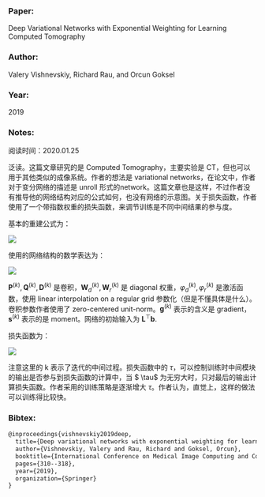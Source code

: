 ### Paper:

Deep Variational Networks with Exponential Weighting for Learning Computed Tomography

### Author:

Valery Vishnevskiy, Richard Rau, and Orcun Goksel

### Year:

2019

### Notes:

阅读时间：2020.01.25

泛读。这篇文章研究的是 Computed Tomography，主要实验是 CT，但也可以用于其他类似的成像系统。作者的想法是 variational networks，在论文中，作者对于变分网络的描述是 unroll 形式的network。这篇文章也是这样，不过作者没有推导他的网络结构对应的公式如何，也没有网络的示意图。关于损失函数，作者使用了一个带指数权重的损失函数，来调节训练是不同中间结果的参与度。

基本的重建公式为：

<img src="http://latex.codecogs.com/svg.latex? \hat{\mathbf{x}}(\mathbf{b} ; \lambda, p)=\underset{\mathbf{x}}{\operatorname{argmin}}\|\mathbf{L} \mathbf{x}-\mathbf{b}\|_{p}^{p}+\lambda \mathcal{R}(\mathbf{x})" border="0"/>

使用的网络结构的数学表达为：

<img src="http://latex.codecogs.com/svg.latex? \begin{aligned} \mathbf{g}^{(k)} &\leftarrow\left(\mathbf{P}^{(k)} \mathbf{L} \mathbf{Q}^{(k)}\right)^{\top} \mathbf{W}_{d}^{(k)} \varphi_{d}^{(k)}\left\{\mathbf{W}_{d}^{(k)}\left(\mathbf{P}^{(k)} \mathbf{L} \mathbf{Q}^{(k-1)}-\mathbf{b}\right)\right\}+\\ &\left(\mathbf{D}^{(k)}\right)^{\top} \mathbf{W}_{r}^{(k)} \varphi_{r}^{(k)}\left\{\mathbf{W}_{r}^{(k)} \mathbf{D}^{(k)} \mathbf{x}^{(k-1)}\right\} \\ \mathbf{s}^{(k)} &\leftarrow \alpha^{(k)} \mathbf{s}^{(k-1)}+\mathbf{g}^{(k)},  \mathbf{x}^{(k)} \leftarrow \mathbf{x}^{(k-1)}-\mathbf{s}^{(k)} \end{aligned}" border="0"/>

$\mathbf{P}^{(k)},\mathbf{Q}^{(k)},\mathbf{D}^{(k)}$ 是卷积，$\mathbf{W}_d^{(k)}, \mathbf{W}_r^{(k)}$ 是 diagonal 权重，$\varphi_d^{(k)}, \varphi_r^{(k)}$ 是激活函数，使用 linear interpolation on a regular grid 参数化（但是不懂具体是什么）。卷积参数作者使用了 zero-centered unit-norm。$\mathbf{g}^{(k)}$ 表示的含义是 gradient，$\mathbf{s}^{(k)}$ 表示的是 moment。网络的初始输入为 $\mathbf{L}^{\top} \mathbf{b}$.

损失函数为：

<img src="http://latex.codecogs.com/svg.latex? \min _{\Theta} \underset{\left\{\mathbf{b}, \mathbf{x}^{*}\right\} \in \mathcal{T}}{\mathbb{E}} \sum_{k=1}^{K} e^{-\tau(K-k)}\left\|\mathbf{x}^{(k)}(\mathbf{b} ; \Theta)-\mathbf{x}^{\star}\right\|_{1}" border="0"/>

注意这里的 k 表示了迭代的中间过程。损失函数中的 $\tau$，可以控制训练时中间模块的输出是否参与到损失函数的计算中，当 $ \tau$ 为无穷大时，只对最后的输出计算损失函数。作者采用的训练策略是逐渐增大 $\tau$。作者认为，直觉上，这样的做法可以训练得比较快。

### Bibtex:

```latex
@inproceedings{vishnevskiy2019deep,
  title={Deep variational networks with exponential weighting for learning computed tomography},
  author={Vishnevskiy, Valery and Rau, Richard and Goksel, Orcun},
  booktitle={International Conference on Medical Image Computing and Computer-Assisted Intervention},
  pages={310--318},
  year={2019},
  organization={Springer}
}
```

